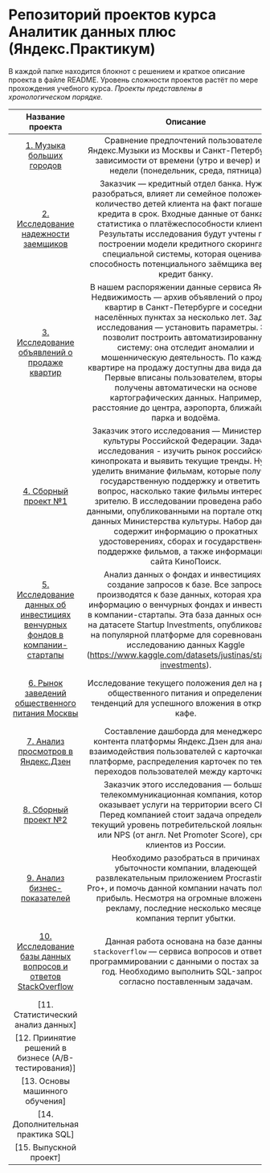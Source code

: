 # Репозиторий проектов курса Аналитик данных плюс (Яндекс.Практикум)
В каждой папке находится блокнот с решением и краткое описание проекта в файле README. Уровень сложности проектов растёт по мере прохождения учебного курса. *Проекты представлены в хронологическом порядке.*


| Название проекта        | Описание  | Инструменты |
| :--------------------: | :---------------------: |:---------------------------:|
| [1. Музыка больших городов](https://github.com/galilluya/Data_analyst/blob/main/Yandex_music/Yandex_music.ipynb) | Сравнение предпочтений пользователей Яндекс.Музыки из Москвы и Санкт-Петербурга в зависимости от времени (утро и вечер) и дня недели (понедельник, среда, пятница) | Python (pandas) |
| [2. Исследование надежности заемщиков](https://github.com/galilluya/Data_analyst/blob/main/2.%20Предобработка%20данных/Credit_reliability%20.ipynb) | Заказчик — кредитный отдел банка. Нужно разобраться, влияет ли семейное положение и количество детей клиента на факт погашения кредита в срок. Входные данные от банка — статистика о платёжеспособности клиентов. Результаты исследования будут учтены при построении модели кредитного скоринга — специальной системы, которая оценивает способность потенциального заёмщика вернуть кредит банку.| Python (pandas, numpy, os)
| [3. Исследование объявлений о продаже квартир](https://github.com/galilluya/Data_analyst/blob/main/3.%20Исследовательский%20анализ%20данных/Real_estate.ipynb) | В нашем распоряжении данные сервиса Яндекc Недвижимость — архив объявлений о продаже квартир в Санкт-Петербурге и соседних населённых пунктах за несколько лет. Задача исследования — установить параметры. Это позволит построить автоматизированную систему: она отследит аномалии и мошенническую деятельность. По каждой квартире на продажу доступны два вида данных. Первые вписаны пользователем, вторые получены автоматически на основе картографических данных. Например, расстояние до центра, аэропорта, ближайшего парка и водоёма.  | Python (pandas, numpy, os, re, matplotlib, seaborn) |
| [4. Сборный проект №1](https://github.com/galilluya/Data_analyst/blob/main/4.%20Сборный%20проект/mkrf.ipynb) | Заказчик этого исследования — Министерство культуры Российской Федерации. Задача исследования - изучить рынок российского кинопроката и выявить текущие тренды. Нужно уделить внимание фильмам, которые получили государственную поддержку и ответить на вопрос, насколько такие фильмы интересны зрителю. В исследовании проведена работа с данными, опубликованными на портале открытых данных Министерства культуры. Набор данных содержит информацию о прокатных удостоверениях, сборах и государственной поддержке фильмов, а также информацию с сайта КиноПоиск. | Python (pandas, numpy, os, matplotlib, seaborn) |
| [5. Исследование данных об инвестициях венчурных фондов в компании-стартапы](https://github.com/galilluya/Data_analyst/blob/main/5.%20Базовый%20SQL/Investments.ipynb) | Анализ данных о фондах и инвестициях и создание запросов к базе. Все запросы производятся к базе данных, которая хранит информацию о венчурных фондах и инвестициях в компании-стартапы. Эта база данных основана на датасете Startup Investments, опубликованном на популярной платформе для соревнований по исследованию данных Kaggle (https://www.kaggle.com/datasets/justinas/startup-investments). | PostgreSQL |
| [6. Рынок заведений общественного питания Москвы](https://github.com/galilluya/Data_analyst/blob/main/6.%20Как%20рассказать%20историю%20с%20помощью%20данных/Moscow_rest.ipynb) | Исследование текущего положения дел на рынке общественного питания и определение тенденций для успешного вложения в открытие кафе. | Python (pandas, numpy, os, matplotlib, seaborn, plotly) |
| [7. Анализ просмотров в Яндекс.Дзен](https://github.com/galilluya/Data_analyst/blob/main/7.%20Проектирование%20дашбордов%20в%20Tableau/Yandex_zen.ipynb) | Составление дашборда для менеджеров контента платформы Яндекс.Дзен для анализа взаимодействия пользователей с карточками на платформе, распределения карточек по темам и переходов пользователей между карточками. | Python (pandas), SQLAlchemy, PostrgeSQL, Tableau |
| [8. Сборный проект №2](https://github.com/galilluya/Data_analyst/blob/main/8.%20%20Сборный%20проект%20№2/Telecom.ipynb) | Заказчик этого исследования — большая телекоммуникационная компания, которая оказывает услуги на территории всего СНГ. Перед компанией стоит задача определить текущий уровень потребительской лояльности, или NPS (от англ. Net Promoter Score), среди клиентов из России. | Python (pandas), SQLAlchemy, PostrgeSQL, Tableau |
| [9. Анализ бизнес-показателей](https://github.com/galilluya/Data_analyst/blob/main/9.%20Анализ%20бизнес-показателей/Procrastinate_Pro.ipynb) | Необходимо разобраться в причинах убыточности компании, владеющей развлекательным приложением Procrastinate Pro+, и помочь данной компании начать получать прибыль. Несмотря на огромные вложения в рекламу, последние несколько месяцев компания терпит убытки. | Python (pandas, numpy, IPython.display, datetime, matplotlib) |
| [10. Исследование базы данных вопросов и ответов StackOverflow](https://github.com/galilluya/Data_analyst/blob/main/10.%20Продвинутый%20SQL/StackOverFlow.ipynb) | Данная работа основана на базе данных `stackoverflow` — сервиса вопросов и ответов о программировании с данными о постах за 2008 год. Необходимо выполнить SQL-запросы согласно поставленным задачам. | Python (pandas, matplotlib, SQLalchemy, plotly, seaborn), PostgreSQL |
| [11. Статистический анализ данных] |  |  |
| [12. Приинятие решений в бизнесе (А/В-тестирования)] |  |  |
| [13. Основы машинного обучения] |  |  |
| [14. Дополнительная практика SQL] |  |  |
| [15. Выпускной проект] |  |  |
